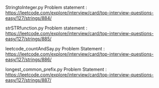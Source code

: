 StringtoInteger.py
Problem statement : https://leetcode.com/explore/interview/card/top-interview-questions-easy/127/strings/884/

strSTRfunction.py
Problem statement : https://leetcode.com/explore/interview/card/top-interview-questions-easy/127/strings/885/

leetcode_countAndSay.py
Problem Statement : https://leetcode.com/explore/interview/card/top-interview-questions-easy/127/strings/886/

longest_common_prefix.py
Problem Statement : https://leetcode.com/explore/interview/card/top-interview-questions-easy/127/strings/887/

